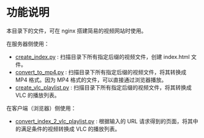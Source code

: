 # 功能说明

本目录下的文件，可在 nginx 搭建简易的视频网站时使用。

在服务器侧使用：

* [create_index.py](create_index.py) : 扫描目录下所有指定后缀的视频文件，创建 index.html 文件。
* [convert_to_mp4.py](convert_to_mp4.py) : 扫描目录下所有指定后缀的视频文件，将其转换成 MP4 格式。因为 MP4 格式的文件，可以直接通过浏览器播放。
* [create_vlc_playlist.py](create_vlc_playlist.py) : 扫描目录下所有指定后缀的视频文件，将其转换成 VLC 的播放列表。

在客户端（浏览器）侧使用：

* [convert_index_2_vlc_playlist.py](convert_index_2_vlc_playlist.py) : 根据输入的 URL 请求得到的页面，将其中的满足条件的视频转换成 VLC 的播放列表。
